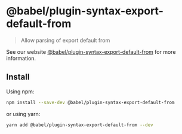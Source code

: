 # @babel/plugin-syntax-export-default-from

> Allow parsing of export default from

See our website [@babel/plugin-syntax-export-default-from](https://babeljs.io/docs/en/next/babel-plugin-syntax-export-default-from.html) for more information.

## Install

Using npm:

```sh
npm install --save-dev @babel/plugin-syntax-export-default-from
```

or using yarn:

```sh
yarn add @babel/plugin-syntax-export-default-from --dev
```
